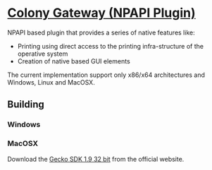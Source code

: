 # [Colony Gateway (NPAPI Plugin)](http://getcolony.com)

NPAPI based plugin that provides a series of native features like:

* Printing using direct access to the printing infra-structure of the operative system
* Creation of native based GUI elements

The current implementation support only x86/x64 architectures and Windows, Linux and MacOSX.

## Building

### Windows

### MacOSX

Download the [Gecko SDK 1.9 32 bit](https://developer.mozilla.org/en-US/docs/Gecko_SDK) from the official 
website.
